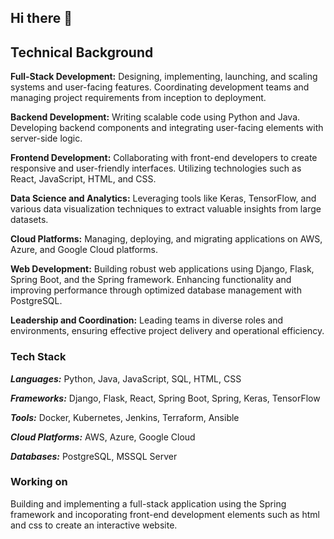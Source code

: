 ## Hi there 👋

<!--
**coddiec01/coddiec01** is a ✨ _special_ ✨ repository because its `README.md` (this file) appears on your GitHub profile.

Here are some ideas to get you started:

- 🔭 I’m currently working on ...
- 🌱 I’m currently learning ...
- 👯 I’m looking to collaborate on ...
- 🤔 I’m looking for help with ...
- 💬 Ask me about ...
- 📫 How to reach me: ...
- 😄 Pronouns: ...
- ⚡ Fun fact: ...
-->
## Technical Background
__Full-Stack Development:__ Designing, implementing, launching, and scaling systems and user-facing features. Coordinating development teams and managing project requirements from inception to deployment.

__Backend Development:__ Writing scalable code using Python and Java. Developing backend components and integrating user-facing elements with server-side logic.

**Frontend Development:** Collaborating with front-end developers to create responsive and user-friendly interfaces. Utilizing technologies such as React, JavaScript, HTML, and CSS.

__Data Science and Analytics:__ Leveraging tools like Keras, TensorFlow, and various data visualization techniques to extract valuable insights from large datasets.

**Cloud Platforms:** Managing, deploying, and migrating applications on AWS, Azure, and Google Cloud platforms.

__Web Development:__ Building robust web applications using Django, Flask, Spring Boot, and the Spring framework. Enhancing functionality and improving performance through optimized database management with PostgreSQL.

__Leadership and Coordination:__ Leading teams in diverse roles and environments, ensuring effective project delivery and operational efficiency.

### Tech Stack
**_Languages:_** Python, Java, JavaScript, SQL, HTML, CSS

**_Frameworks:_** Django, Flask, React, Spring Boot, Spring, Keras, TensorFlow

**_Tools:_** Docker, Kubernetes, Jenkins, Terraform, Ansible

**_Cloud Platforms:_** AWS, Azure, Google Cloud

**_Databases:_** PostgreSQL, MSSQL Server

### Working on
Building and implementing a full-stack application using the Spring framework and incoporating front-end development elements such as html and css to create an interactive website.
